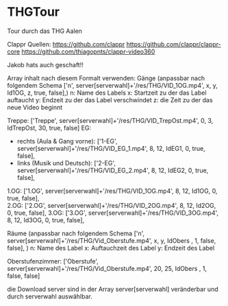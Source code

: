 # THGTour
Tour durch das THG Aalen

Clappr Quellen:
https://github.com/clappr
https://github.com/clappr/clappr-core
https://github.com/thiagopnts/clappr-video360

Jakob hats auch geschaft!!

Array inhalt nach diesem Formalt verwenden:
Gänge (anpassbar nach folgendem Schema
  ['n', server[serverwahl]+'/res/THG/VID_1OG.mp4', x, y, Id1OG, z, true, false],)
  n: Name des Labels
  x: Startzeit zu der das Label auftaucht
  y: Endzeit zu der das Label verschwindet
  z: die Zeit zu der das neue Video beginnt

  Treppe:
    ['Treppe', server[serverwahl]+'/res/THG/VID_TrepOst.mp4', 0, 3, IdTrepOst, 30, true, false]
  EG:
  - rechts (Aula & Gang vorne):
    ['1-EG', server[serverwahl]+'/res/THG/VID_EG_1.mp4', 8, 12, IdEG1, 0, true, false],
  - links (Musik und Deutsch):
    ['2-EG', server[serverwahl]+'/res/THG/VID_EG_2.mp4', 8, 12, IdEG2, 0, true, false],

  1.OG:
    ['1.OG', server[serverwahl]+'/res/THG/VID_1OG.mp4', 8, 12, Id1OG, 0, true, false],  
  2.OG:
    ['2.OG', server[serverwahl]+'/res/THG/VID_2OG.mp4', 8, 12, Id2OG, 0, true, false],
  3.OG:
    ['3.OG', server[serverwahl]+'/res/THG/VID_3OG.mp4', 8, 12, Id3OG, 0, true, false],

Räume (anpassbar nach folgendem Schema
  ['n', server[serverwahl]+'/res/THG/Vid_Oberstufe.mp4', x, y, IdObers , 1, false, false], )
  n: Name des Label
  x: Auftauchzeit des Label
  y: Endzeit des Label

  Oberstufenzimmer:
    ['Oberstufe', server[serverwahl]+'/res/THG/Vid_Oberstufe.mp4', 20, 25, IdObers , 1, false, false]


die Download server sind in der Array server[serverwahl] veränderbar und durch serverwahl auswählbar.
